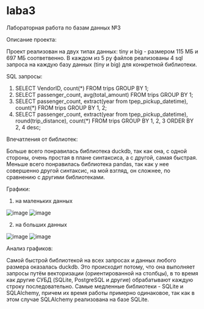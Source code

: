 # laba3

Лабораторная работа по базам данных №3

Описание проекта:

Проект реализован на двух типах данных: tiny и big - размером 115 МБ и 697 МБ соответвенно. В каждом из 5 py файлов реализованы 4 sql запроса на каждую базу данных (tiny и big) для конкретной библиотеки.

SQL запросы:

1. SELECT VendorID, count(*) FROM trips GROUP BY 1;
2. SELECT passenger_count, avg(total_amount) FROM trips GROUP BY 1;
3. SELECT passenger_count, extract(year from tpep_pickup_datetime), count(*) FROM trips GROUP BY 1, 2;
4. SELECT passenger_count, extract(year from tpep_pickup_datetime), round(trip_distance), count(*)
     FROM trips GROUP BY 1, 2, 3 ORDER BY 2, 4 desc;

Впечатления от библиотек:

Больше всего понравилась библиотека duckdb, так как она, с одной стороны, очень простая в плане синтаксиса, а с другой, самая быстрая. Меньше всего понравилась библиотека pandas, так как у нее совершенно другой синтаксис, на мой взгляд, он сложнее, по сравнению с другими библиотеками.

Графики:

1) на маленьких данных

![image](https://github.com/SkyPlusik/laba3/assets/150513344/5d5e4b2e-53f5-4964-bf71-e88a088f8bd7)
![image](https://github.com/SkyPlusik/laba3/assets/150513344/02ac7e0e-cb26-4e00-874c-8b5bbcc10b96)

2) на больших данных

![image](https://github.com/SkyPlusik/laba3/assets/150513344/b423415d-7ac4-4117-9b0b-65f4f4e905f7)
![image](https://github.com/SkyPlusik/laba3/assets/150513344/cce091fb-4fb0-445b-b205-581dfa71f2d4)


Анализ графиков:

Самой быстрой библиотекой на всех запросах и данных любого размера оказалась duckdb. Это происходит потому, что она выполняет запросы путём векторизации (ориентированной на столбцы), в то время как другие СУБД (SQLite, PostgreSQL и другие) обрабатывают каждую строку последовательно. Самые медленные библиотеки - SQLite и SQLAlchemy, причем их время работы примерно одинаковое, так как в этом случае SQLAlchemy реализована на базе SQLite. 
